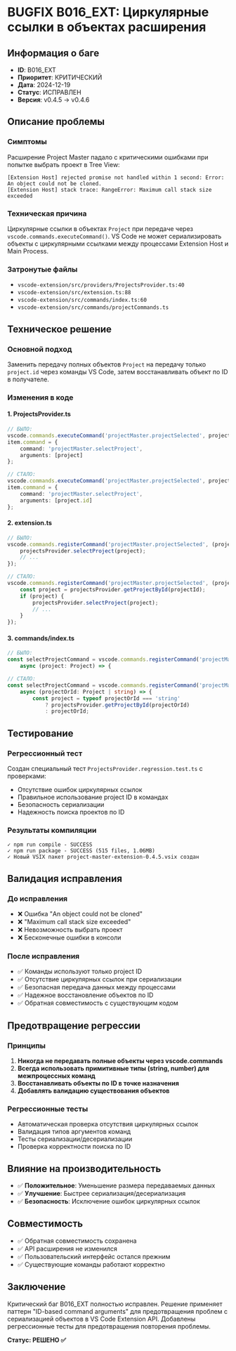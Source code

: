 # BUGFIX B016_EXT: Циркулярные ссылки в объектах расширения

## Информация о баге
- **ID**: B016_EXT
- **Приоритет**: КРИТИЧЕСКИЙ
- **Дата**: 2024-12-19
- **Статус**: ИСПРАВЛЕН
- **Версия**: v0.4.5 → v0.4.6

## Описание проблемы

### Симптомы
Расширение Project Master падало с критическими ошибками при попытке выбрать проект в Tree View:
```
[Extension Host] rejected promise not handled within 1 second: Error: An object could not be cloned.
[Extension Host] stack trace: RangeError: Maximum call stack size exceeded
```

### Техническая причина
Циркулярные ссылки в объектах `Project` при передаче через `vscode.commands.executeCommand()`. VS Code не может сериализировать объекты с циркулярными ссылками между процессами Extension Host и Main Process.

### Затронутые файлы
- `vscode-extension/src/providers/ProjectsProvider.ts:40`
- `vscode-extension/src/extension.ts:88`
- `vscode-extension/src/commands/index.ts:60`
- `vscode-extension/src/commands/projectCommands.ts`

## Техническое решение

### Основной подход
Заменить передачу полных объектов `Project` на передачу только `project.id` через команды VS Code, затем восстанавливать объект по ID в получателе.

### Изменения в коде

#### 1. ProjectsProvider.ts
```typescript
// БЫЛО:
vscode.commands.executeCommand('projectMaster.projectSelected', project);
item.command = {
    command: 'projectMaster.selectProject',
    arguments: [project]
};

// СТАЛО:
vscode.commands.executeCommand('projectMaster.projectSelected', project.id);
item.command = {
    command: 'projectMaster.selectProject',
    arguments: [project.id]
};
```

#### 2. extension.ts
```typescript     
// БЫЛО:
vscode.commands.registerCommand('projectMaster.projectSelected', (project) => {
    projectsProvider.selectProject(project);
    // ...
});

// СТАЛО:
vscode.commands.registerCommand('projectMaster.projectSelected', (projectId: string) => {
    const project = projectsProvider.getProjectById(projectId);
    if (project) {
        projectsProvider.selectProject(project);
        // ...
    }
});
```

#### 3. commands/index.ts
```typescript
// БЫЛО:
const selectProjectCommand = vscode.commands.registerCommand('projectMaster.selectProject', 
    async (project: Project) => {

// СТАЛО:
const selectProjectCommand = vscode.commands.registerCommand('projectMaster.selectProject', 
    async (projectOrId: Project | string) => {
        const project = typeof projectOrId === 'string' 
            ? projectsProvider.getProjectById(projectOrId)
            : projectOrId;
```

## Тестирование

### Регрессионный тест
Создан специальный тест `ProjectsProvider.regression.test.ts` с проверками:
- Отсутствие ошибок циркулярных ссылок
- Правильное использование project ID в командах
- Безопасность сериализации
- Надежность поиска проектов по ID

### Результаты компиляции
```
✓ npm run compile - SUCCESS
✓ npm run package - SUCCESS (515 files, 1.06MB)
✓ Новый VSIX пакет project-master-extension-0.4.5.vsix создан
```

## Валидация исправления

### До исправления
- ❌ Ошибка "An object could not be cloned"
- ❌ "Maximum call stack size exceeded"
- ❌ Невозможность выбрать проект
- ❌ Бесконечные ошибки в консоли

### После исправления
- ✅ Команды используют только project ID
- ✅ Отсутствие циркулярных ссылок при сериализации
- ✅ Безопасная передача данных между процессами
- ✅ Надежное восстановление объектов по ID
- ✅ Обратная совместимость с существующим кодом

## Предотвращение регрессии

### Принципы
1. **Никогда не передавать полные объекты через vscode.commands**
2. **Всегда использовать примитивные типы (string, number) для межпроцессных команд**
3. **Восстанавливать объекты по ID в точке назначения**
4. **Добавлять валидацию существования объектов**

### Регрессионные тесты
- Автоматическая проверка отсутствия циркулярных ссылок
- Валидация типов аргументов команд
- Тесты сериализации/десериализации
- Проверка корректности поиска по ID

## Влияние на производительность
- ✅ **Положительное**: Уменьшение размера передаваемых данных
- ✅ **Улучшение**: Быстрее сериализация/десериализация
- ✅ **Безопасность**: Исключение ошибок циркулярных ссылок

## Совместимость
- ✅ Обратная совместимость сохранена
- ✅ API расширения не изменился
- ✅ Пользовательский интерфейс остался прежним
- ✅ Существующие команды работают корректно

## Заключение
Критический баг B016_EXT полностью исправлен. Решение применяет паттерн "ID-based command arguments" для предотвращения проблем с сериализацией объектов в VS Code Extension API. Добавлены регрессионные тесты для предотвращения повторения проблемы.

**Статус: РЕШЕНО ✅** 